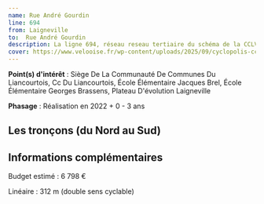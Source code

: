 ```yaml
---
name: Rue André Gourdin
line: 694
from: Laigneville
to:  Rue André Gourdin 
description: La ligne 694, réseau reseau tertiaire du schéma de la CCLVD (tronçon 94) concerne Laigneville - Rue André Gourdin
cover: https://www.velooise.fr/wp-content/uploads/2025/09/cyclopolis-cclvd-94.jpg
---
```


**Point(s) d'intérêt** : Siège De La Communauté De Communes Du Liancourtois, Cc Du Liancourtois, École Élémentaire Jacques Brel, École Élémentaire Georges Brassens, Plateau D'évolution Laigneville

**Phasage** : Réalisation en 2022 + 0 - 3 ans

## Les tronçons (du Nord au Sud)

## Informations complémentaires

Budget estimé :  6 798 € 

Linéaire : 312 m (double sens cyclable)

